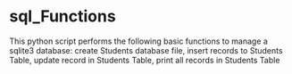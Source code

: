 # sql_Functions
This python script performs the following basic functions to manage a sqlite3 database:  create Students database file, insert records to Students Table, update record in Students Table, print all records in Students Table

